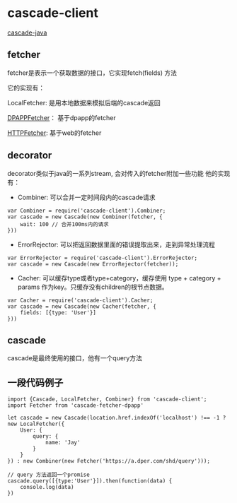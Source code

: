 # cascade-client

[cascade-java](http://code.dianpingoa.com/cascade/cascade-java/tree/master)

## fetcher

fetcher是表示一个获取数据的接口，它实现fetch(fields) 方法

它的实现有：

LocalFetcher: 是用本地数据来模拟后端的cascade返回

[DPAPPFetcher](http://code.dianpingoa.com/cascade/cascade-fetcher-dpapp/blob/master/index.js)： 基于dpapp的fetcher

[HTTPFetcher](http://code.dianpingoa.com/cascade/cascade-fetcher-http/blob/master/index.js): 基于web的fetcher

## decorator
decorator类似于java的一系列stream, 会对传入的fetcher附加一些功能
他的实现有：

- Combiner: 可以合并一定时间段内的cascade请求

```
var Combiner = require('cascade-client').Combiner;
var cascade = new Cascade(new Combiner(fetcher, {
    wait: 100 // 合并100ms内的请求
}))
```

- ErrorRejector: 可以把返回数据里面的错误提取出来，走到异常处理流程

```
var ErrorRejector = require('cascade-client').ErrorRejector;
var cascade = new Cascade(new ErrorRejector(fetcher));
```

- Cacher: 可以缓存type或者type+category，缓存使用 type + category + params 作为key。只缓存没有children的根节点数据。

```
var Cacher = require('cascade-client').Cacher;
var cascade = new Cascade(new Cacher(fetcher, {
    fields: [{type: 'User'}]
}))
```

## cascade

cascade是最终使用的接口，他有一个query方法

## 一段代码例子

```
import {Cascade, LocalFetcher, Combiner} from 'cascade-client';
import Fetcher from 'cascade-fetcher-dpapp'

let cascade = new Cascade(location.href.indexOf('localhost') !== -1 ? new LocalFetcher({
    User: {
        query: {
            name: 'Jay'
        }
    }
}) : new Combiner(new Fetcher('https://a.dper.com/shd/query')));

// query 方法返回一个promise
cascade.query([{type:'User'}]).then(function(data) {
    console.log(data)
})


```